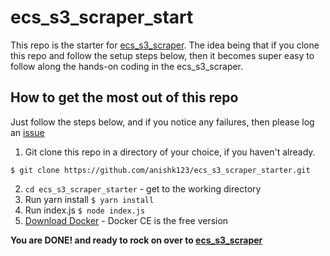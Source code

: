 # ecs_s3_scraper_start
This repo is the starter for [ecs_s3_scraper](https://github.com/anishk123/ecs_s3_scraper). The idea being that if you clone this repo and follow the setup steps below, then it becomes super easy to follow along the hands-on coding in the ecs_s3_scraper.

## How to get the most out of this repo
Just follow the steps below, and if you notice any failures, then please log an [issue](https://github.com/anishk123/ecs_s3_scraper_starter/issues)

1. Git clone this repo in a directory of your choice, if you haven't already.
```
$ git clone https://github.com/anishk123/ecs_s3_scraper_starter.git
```
2. ```cd ecs_s3_scraper_starter``` - get to the working directory
3. Run yarn install
```$ yarn install```
4. Run index.js
```$ node index.js```
5. [Download Docker](https://www.docker.com/get-docker) - Docker CE is the free version

**You are DONE! and ready to rock on over to [ecs_s3_scraper](https://github.com/anishk123/ecs_s3_scraper)**
 
